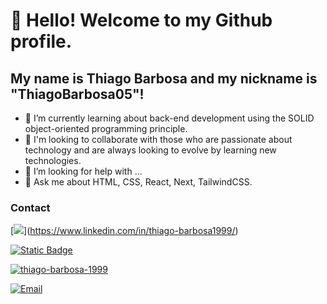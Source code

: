 # 👋 Hello! Welcome to my Github profile.
## My name is Thiago Barbosa and my nickname is "ThiagoBarbosa05"!



- 🌱 I’m currently learning about back-end development using the SOLID object-oriented programming principle.
- 👯 I'm looking to collaborate with those who are passionate about technology and are always looking to evolve by learning new technologies.
- 🤔 I’m looking for help with ...
- 💬 Ask me about HTML, CSS, React, Next, TailwindCSS.

### Contact

[[<img src="https://img.shields.io/badge/thiago-barbosa?&logo=linkedin&logoColor=white" />](https://www.linkedin.com/in/thiago-barbosa1999/)](https://www.linkedin.com/in/thiago-barbosa1999/)

[![Static Badge](https://img.shields.io/badge/thiago--barbosa--1999-0?style=social&logo=linkedin&logoColor=blue&labelColor=blue&color=blue)](https://www.linkedin.com/in/thiago-barbosa1999/)


[![thiago-barbosa-1999](https://img.shields.io/badge/LinkedIn-Profile-blue?style=flat-square&logo=linkedin&logoColor=white)](https://www.linkedin.com/in/thiago-barbosa1999/)

[![Email](https://img.shields.io/badge/Email-Enviar%20mensagem-yello?style=flat-square&logo=gmail&logoColor=white)](thiago:thiagon16@hotmail.com)
